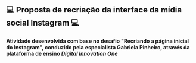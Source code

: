 ##                                                 💻 Proposta de recriação da interface da mídia social Instagram 💻

#### Atividade desenvolvida com base no desafio "Recriando a página inicial do Instagram", conduzido pela especialista Gabriela Pinheiro, através da plataforma de ensino <i> Digital Innovation One</i>
 
